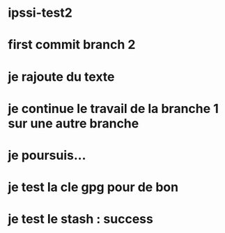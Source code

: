 # ipssi-test2

# first commit branch 2
# je rajoute du texte
# je continue le travail de la branche 1 sur une autre branche
# je poursuis...
# je test la cle gpg pour de bon
# je test le stash : success
